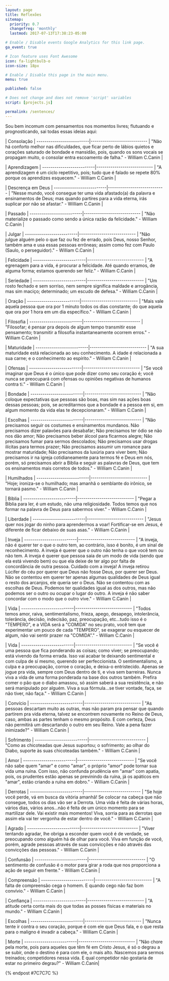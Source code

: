 ```yaml
---
layout: page
title: Reflexões
sitemap:
  priority: 0.7
  changefreq: 'monthly'
  lastmod: 2017-07-13T17:38:23-05:00

# Enable / Disable events Google Analytics for this link page.
ga_event: true

# Icon feature uses Font Awesome
icon: fa-lightbulb-o
icon-size: 18px

# Enable / Disable this page in the main menu.
menu: true

published: false

# Does not change and does not remove 'script' variables
script: [projects.js]

permalink: /sentences/
---
```


Sou bem incomum com pensamentos nos momentos livres; flutuando e prognosticando, sai todas essas ideias aqui:


| Consolação |
--------------------------|----------------------------
| "Não há conforto melhor nas dificuldades, que ficar perto de lábios quietos e corações saturado de bondade e mansidão, pois, quando os sons vocais se propagam muito, o consolar entra escoamento de falha." - William C.Canin |

| Aprendizagem |
--------------------------|----------------------------
| "A aprendizagem é um ciclo repetitivo, pois; tudo que é falado se repete 80% porque os aprendizes esquecem." - William C.Canin |

| Descrença em Deus |
--------------------------|----------------------------
| "Nesse mundo, você consegue ter uma vida afastado(a) da palavra e ensinamentos de Deus; mas quando partires para a vida eterna, irás suplicar por não se afastar." - William C.Canin |

| Passado |
--------------------------|----------------------------
| "Não materialize o passado como sendo a única razão da felicidade." - William C.Canin |

| Julgar |
--------------------------|----------------------------
| "Não julgue alguém pelo o que faz ou fez de errado, pois Deus, nosso Senhor, também ama e usa essas pessoas errôneas; assim como fez com Paulo (Saulo, o perseguidor)." - William C.Canin |

| Felicidade |
--------------------------|----------------------------
| "A egrenagem para a vida, é procurar a felicidade. Até quando erramos, de alguma forma; estamos querendo ser feliz." - William C.Canin |

| Seriedade |
--------------------------|----------------------------
| "Um rosto fechado e sem sorriso, nem sempre significa maldade e arrogância, mas sim maciço; determinado; um escudo de defesa." - William C.Canin |

| Oração |
--------------------------|----------------------------
| "Mais vale aquela pessoa que ora por 1 minuto todos os dias constante; do que aquela que ora por 1 hora em um dia específico." - William C.Canin |

| Filosofia |
--------------------------|----------------------------
| "Filosofar; é pensar pra depois de algum tempo transmitir esse pensamento; transmitir a filosofia instantaneamente ocorrem erros." - William C.Canin |

| Maturidade |
--------------------------|----------------------------
| "A sua maturidade está relacionada ao seu conhecimento. A idade é relacionada a sua carne; e o conhecimento ao espírito." - William C.Canin |

| Ofensas |
--------------------------|----------------------------
| "Se você imaginar que Deus é o único que pode dizer como seu coração é; você nunca se preocupará com ofensas ou opiniões negativas de humanos contra ti." - William C.Canin |

| Bondade |
--------------------------|----------------------------
| "Não coloque expectativas que pessoas são boas, mas sim nas ações boas dessas pessoas; pois, se acreditarmos que a bondade é a pessoa em si, em algum momento da vida elas te decepcionaram." - William C.Canin |

| Escolhas |
--------------------------|----------------------------
| "Não precisamos seguir os costumes e ensinamentos mundanos. Não precisamos dizer palavões para desabafar; Não precisamos ter ódio se não nos dão amor; Não precisamos beber álcool para ficarmos alegre; Não precisamos fumar para sermos descolados; Não precisamos usar drogas ilícitas para termos prazer; Não precisamos assumir um romance para mostrar maturidade; Não precisamos da luxúria para viver bem; Não precisamos ir na igreja cotidianeamente para termos fé e Deus em nós, porém, só precisamos abrir a Bíblia e seguir as palavras de Deus, que tem os ensinamentos mais corretos de todos." - William C.Canin |

| Humilhados |
--------------------------|----------------------------
| "Hoje; ironiza-se o humilhado; mas amanhã o semblante do irônico, se tornará pasmo." - William C.Canin |

| Bíblia |
--------------------------|----------------------------
| "Pegar a Bíblia para ler, é um estudo, não uma religiosidade. Todos temos que nos formar na palavra de Deus para sabermos viver." - William C.Canin |

| Liberdade |
--------------------------|----------------------------
| "Jesus quer nos jogar do ninho para aprendermos a voar! Fortificar-se em Jesus, é diferente de ficar debaixo de suas asas." - William C.Canin |

| Inveja |
--------------------------|----------------------------
| "A inveja, não é querer ter o que o outro tem, ao contrário, isso é bonito, é um sinal de reconhecimento. A inveja é querer que o outro não tenha o que você tem ou não tem. A inveja é querer que pessoa saia de um modo de vida (sendo que ela está vivendo bem) ou que ela deixe de ter algo por falta de concordância de outra pessoa. Cuidado com a inveja! A inveja retirou Lúcifer do céu por querer que Deus não fosse Deus, por querer ser Deus. Não se contentou em querer ter apenas algumas qualidades de Deus igual o resto dos arcanjos, ele queria ser o Deus. Não se contentou com as escolhas de Deus. Podemos ter qualidades igual as dos outros, mas não podemos ser o outro ou ocupar o lugar do outro. A inveja é não saber concordar com o modo que o outro vive." - William C.Canin |

| Vida |
--------------------------|----------------------------
| "Todos temos amor, raiva, sentimentalismo, frieza, apego, desapego, intolerância, tolerância, decisão, indecisão, paz, preocupação, etc...tudo isso é o "TEMPERO", e a VIDA será a "COMIDA" no seu prato, você tem que experimentar um pouco de cada "TEMPERO", se exagerar ou esquecer de algum, não vai sentir prazer na "COMIDA"." - William C.Canin |

| Vida |
--------------------------|----------------------------
| "Se você é uma pessoa que fica ponderando as coisas; como viver; se preocupando; está vivendo da forma errada. Isso vai acabar te deixando sentimental e com culpa de sí mesmo, querendo ser perfeccionista. O sentimentalismo, a culpa e a preocupação, corroe o coração, e deixa-o entristecido. Apenas se jogue pra vida, sempre com Deus dentro de ti, e viva sem barreiras.﻿ Nunca viva a vida de uma forma ponderada na base dos outros também. Prefira comer o pão que o diabo amassou, só assim saberá a sua resistência, e não será manipulado por alguém. Viva a sua fórmula...se tiver vontade, faça, se não tiver, não faça." - William C.Canin |

| Convício |
--------------------------|----------------------------
| "As pessoas descartam muito as outras, mas não param pra pensar que quando partirem pra vida eterna, talvez se encontrem novamente no Reino de Deus, caso, ambas as partes tenham o mesmo propósito. E com certeza, Deus não permitirá um descartando o outro em seu Reino.﻿ Vale a pena fazer inimizade?" - William C.Canin |

| Sofrimento |
--------------------------|----------------------------
| "Como as chicoteadas que Jesus suportou; o sofrimento; ao olhar do Diabo, suporte às suas chicoteadas também.﻿" - William C.Canin |

| Amor |
--------------------------|----------------------------
| "Se você não sabe quem "amar" e como "amar", o próprio "amor" pode tornar sua vida uma ruína. Com isso, não confunda prudência em "amar" com apatia, pois, os prudentes estão apenas se previnindo da ruína, já os apáticos em "amar", estão criando a ruína em dobro.﻿" - William C.Canin |

| Derrotas |
--------------------------|----------------------------
| "Se hoje você perde, vá em busca da vitória amanhã! Se colocar na cabeça que não consegue, todos os dias vão ser a Derrota. Uma vida é feita de várias horas, vários dias, vários anos...não é feita de um único momento para se martilizar dele. Vai existir mais momentos! Viva, sorria para as derrotas que assim ela vai ter vergonha de estar dentro de você.﻿" - William C.Canin |

| Agrado |
--------------------------|----------------------------
| "Viver tentando agradar, lhe obriga a esconder quem você é de verdade, se preocupando como alguém há de olhar para você. Viva em função de você, porém, agrade pessoas através de suas convicções e não através das convicções das pessoas." - William C.Canin |

| Confunsão |
--------------------------|----------------------------
| "O sentimento de confusão é o motor para girar a roda que nos proporciona a ação de seguir em frente." - William C.Canin |

| Compreensão |
--------------------------|----------------------------
| "A falta de compreensão cega o homem. E quando cego não faz bom convívio." - William C.Canin |

| Confiança |
--------------------------|----------------------------
| "A atitude certa conta mais do que todas as posses físicas e materiais no mundo." - William C.Canin |

| Escolhas |
--------------------------|----------------------------
| "Nunca tente ir contra o seu coração, porque é com ele que Deus fala, e o que resta para o maligno é invadir a cabeça." - William C.Canin |

| Morte |
--------------------------|----------------------------
| "Não chore pela morte, pois para aqueles que têm fé em Cristo Jesus, é só o degrau a se subir, onde o destino é para com ele, o mais alto. Nascemos para sermos treinados; competidores nessa vida. E qual competidor não gostaria de estar no primeiro degrau?" - William C.Canin|



{% endpost #7C7C7C %}
